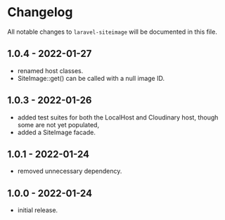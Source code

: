 # Changelog

All notable changes to `laravel-siteimage` will be documented in this file.

## 1.0.4 - 2022-01-27

- renamed host classes.
- SiteImage::get() can be called with a null image ID.

## 1.0.3 - 2022-01-26

- added test suites for both the LocalHost and Cloudinary host, though some are not yet populated,
- added a SiteImage facade.

## 1.0.1 - 2022-01-24

- removed unnecessary dependency.
 
## 1.0.0 - 2022-01-24

- initial release.
